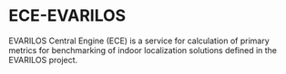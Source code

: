 # ECE-EVARILOS
EVARILOS Central Engine (ECE) is a service for calculation of primary metrics for benchmarking of indoor localization solutions defined in the EVARILOS project. 
